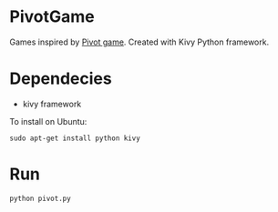 # PivotGame
Games inspired by [Pivot game][pivot-game]. Created with Kivy Python framework.

# Dependecies
- kivy framework

To install on Ubuntu:

~~~
sudo apt-get install python kivy
~~~

# Run

~~~
python pivot.py
~~~

[pivot-game]: https://play.google.com/store/apps/details?id=com.NVS.pivot
